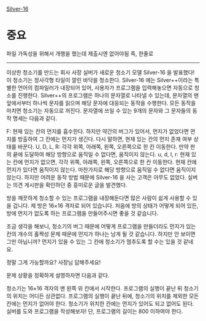 <!-- @format -->

[Silver-16](https://www.acmicpc.net/problem/24680)

# 중요

파일 가독성을 위해서 개행을 했는데 제출시엔 없어야됨 즉, 한줄로

---

이상한 청소기를 만드는 회사 사장 실버가 새로운 청소기 모델 Silver-16 을 발표했다! 이 청소기는 정사각형 타일이 깔린 바닥을 청소한다. Silver-16 에는 Silver++이라는 특별한 언어의 컴파일러가 내장되어 있어, 사용자가 프로그램을 입력해놓으면 자동으로 청소를 진행한다. Silver++의 프로그램은 하나의 문자열로 나타낼 수 있는데, 문자열의 맨 앞에서부터 하나씩 문자를 읽으며 해당 문자에 대응되는 동작을 수행한다. 모든 동작을 마치면 청소기는 자동으로 꺼진다. 문자열에 쓰일 수 있는 9개의 문자와 그 문자들의 동작 명세는 다음과 같다.

F: 현재 있는 칸의 먼지를 흡수한다. 하지만 약간의 버그가 있어서, 먼지가 없었다면 먼지를 방출하여 그 칸에는 먼지가 생긴다. 다시 말하면, 현재 있는 칸의 먼지 존재 여부 상태를 바꾼다.
U, D, L, R: 각각 위쪽, 아래쪽, 왼쪽, 오른쪽으로 한 칸 이동한다. 만약 판의 끝에 도달하여 해당 방향으로 움직일 수 없다면, 움직이지 않는다.
u, d, l, r: 현재 있는 칸에 먼지가 없으면, 각각 위쪽, 아래쪽, 왼쪽, 오른쪽으로 한 칸 이동한다. 현재 칸에 먼지가 있다면 움직이지 않는다. 마찬가지로 해당 방향으로 움직일 수 없다면 움직이지 않는다.
하지만 어려운 동작 방법 때문에 Silver-16 을 사는 고객은 아무도 없었다. 실버는 의견 게시판을 확인하던 중 흥미로운 글을 발견했다.

방을 깨끗하게 청소할 수 있는 프로그램을 내장해둔다면 많은 사람이 쉽게 사용할 수 있을 겁니다. 제 방은 16×16 격자로 되어 있습니다. 처음에 방의 상태가 어떻게 되어 있든, 방에 먼지가 없도록 하는 프로그램을 만들어주시면 좋을 것 같습니다.

조금 생각을 해보니, 청소기의 버그 때문에 어떻게 프로그램을 만들더라도 먼지가 있는 칸의 개수의 홀짝성 문제 때문에 먼지가 하나는 남게 될 것 같습니다. 하지만 안 보이면 그만 아닙니까? 먼지가 있을 수 있는 그 칸에 청소기가 멈추도록 할 수는 있을 것 같네요.

정말 그게 가능할까요? 사장님 답해주세요!

문제 상황을 정확하게 설명하자면 다음과 같다.

청소기는 16×16 격자의 맨 왼쪽 위 칸에서 시작한다.
프로그램의 실행이 끝난 뒤 청소기의 위치는 어디든 상관없다.
프로그램의 실행이 끝난 뒤에, 청소기의 위치를 제외한 모든 칸에는 먼지가 없어야 한다. 청소기가 위치한 칸에는 먼지가 있어도 되고 없어도 된다.
실버를 도와 프로그램을 작성해보자! 단, 프로그램의 길이는 800 이하여야 한다.
